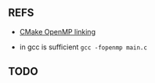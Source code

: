 ## REFS

* [CMake OpenMP linking](
https://stackoverflow.com/questions/12399422/how-to-set-linker-flags-for-openmp-in-cmakes-try-compile-function)

* in gcc is sufficient
```gcc -fopenmp main.c```

## TODO



